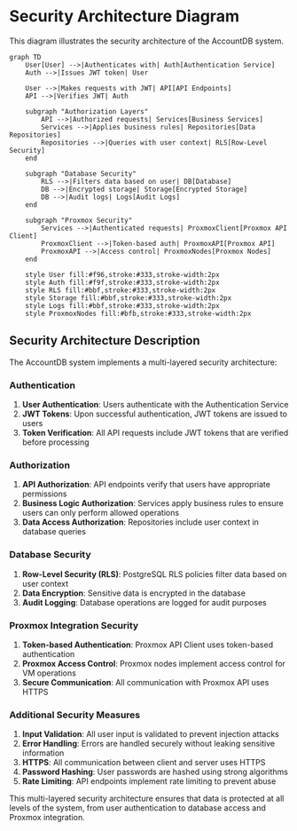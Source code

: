 # Security Architecture Diagram

This diagram illustrates the security architecture of the AccountDB system.

```mermaid
graph TD
    User[User] -->|Authenticates with| Auth[Authentication Service]
    Auth -->|Issues JWT token| User
    
    User -->|Makes requests with JWT| API[API Endpoints]
    API -->|Verifies JWT| Auth
    
    subgraph "Authorization Layers"
        API -->|Authorized requests| Services[Business Services]
        Services -->|Applies business rules| Repositories[Data Repositories]
        Repositories -->|Queries with user context| RLS[Row-Level Security]
    end
    
    subgraph "Database Security"
        RLS -->|Filters data based on user| DB[Database]
        DB -->|Encrypted storage| Storage[Encrypted Storage]
        DB -->|Audit logs| Logs[Audit Logs]
    end
    
    subgraph "Proxmox Security"
        Services -->|Authenticated requests| ProxmoxClient[Proxmox API Client]
        ProxmoxClient -->|Token-based auth| ProxmoxAPI[Proxmox API]
        ProxmoxAPI -->|Access control| ProxmoxNodes[Proxmox Nodes]
    end
    
    style User fill:#f96,stroke:#333,stroke-width:2px
    style Auth fill:#f9f,stroke:#333,stroke-width:2px
    style RLS fill:#bbf,stroke:#333,stroke-width:2px
    style Storage fill:#bbf,stroke:#333,stroke-width:2px
    style Logs fill:#bbf,stroke:#333,stroke-width:2px
    style ProxmoxNodes fill:#bfb,stroke:#333,stroke-width:2px
```

## Security Architecture Description

The AccountDB system implements a multi-layered security architecture:

### Authentication
1. **User Authentication**: Users authenticate with the Authentication Service
2. **JWT Tokens**: Upon successful authentication, JWT tokens are issued to users
3. **Token Verification**: All API requests include JWT tokens that are verified before processing

### Authorization
1. **API Authorization**: API endpoints verify that users have appropriate permissions
2. **Business Logic Authorization**: Services apply business rules to ensure users can only perform allowed operations
3. **Data Access Authorization**: Repositories include user context in database queries

### Database Security
1. **Row-Level Security (RLS)**: PostgreSQL RLS policies filter data based on user context
2. **Data Encryption**: Sensitive data is encrypted in the database
3. **Audit Logging**: Database operations are logged for audit purposes

### Proxmox Integration Security
1. **Token-based Authentication**: Proxmox API Client uses token-based authentication
2. **Proxmox Access Control**: Proxmox nodes implement access control for VM operations
3. **Secure Communication**: All communication with Proxmox API uses HTTPS

### Additional Security Measures
1. **Input Validation**: All user input is validated to prevent injection attacks
2. **Error Handling**: Errors are handled securely without leaking sensitive information
3. **HTTPS**: All communication between client and server uses HTTPS
4. **Password Hashing**: User passwords are hashed using strong algorithms
5. **Rate Limiting**: API endpoints implement rate limiting to prevent abuse

This multi-layered security architecture ensures that data is protected at all levels of the system, from user authentication to database access and Proxmox integration.
